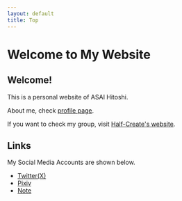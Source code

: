 ```yaml
---
layout: default
title: Top
---
```


# Welcome to My Website

## Welcome!

This is a personal website of ASAI Hitoshi.

About me, check [profile page](/profile).

If you want to check my group, visit [Half-Create's website](https://half-create.org).

## Links

My Social Media Accounts are shown below.

- [Twitter(X)](https://twitter.com/asainingen)
- [Pixiv](https://www.pixiv.net/users/70042496)
- [Note](https://note.com/asainingen)
